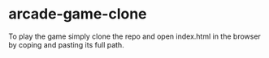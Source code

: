 
# arcade-game-clone

To play the game simply clone the repo and open index.html in the browser by coping and pasting its full path.
